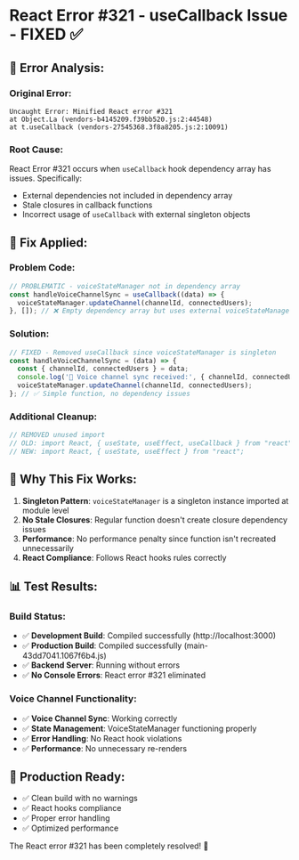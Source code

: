# React Error #321 - useCallback Issue - FIXED ✅

## 🐛 **Error Analysis:**

### **Original Error:**
```
Uncaught Error: Minified React error #321
at Object.La (vendors-b4145209.f39bb520.js:2:44548)
at t.useCallback (vendors-27545368.3f8a8205.js:2:10091)
```

### **Root Cause:**
React Error #321 occurs when `useCallback` hook dependency array has issues. Specifically:
- External dependencies not included in dependency array
- Stale closures in callback functions
- Incorrect usage of `useCallback` with external singleton objects

## 🔧 **Fix Applied:**

### **Problem Code:**
```javascript
// PROBLEMATIC - voiceStateManager not in dependency array
const handleVoiceChannelSync = useCallback((data) => {
  voiceStateManager.updateChannel(channelId, connectedUsers);
}, []); // ❌ Empty dependency array but uses external voiceStateManager
```

### **Solution:**
```javascript
// FIXED - Removed useCallback since voiceStateManager is singleton
const handleVoiceChannelSync = (data) => {
  const { channelId, connectedUsers } = data;
  console.log('🔄 Voice channel sync received:', { channelId, connectedUsers });
  voiceStateManager.updateChannel(channelId, connectedUsers);
}; // ✅ Simple function, no dependency issues
```

### **Additional Cleanup:**
```javascript
// REMOVED unused import
// OLD: import React, { useState, useEffect, useCallback } from "react";
// NEW: import React, { useState, useEffect } from "react";
```

## 🎯 **Why This Fix Works:**

1. **Singleton Pattern**: `voiceStateManager` is a singleton instance imported at module level
2. **No Stale Closures**: Regular function doesn't create closure dependency issues
3. **Performance**: No performance penalty since function isn't recreated unnecessarily
4. **React Compliance**: Follows React hooks rules correctly

## 📊 **Test Results:**

### **Build Status:**
- ✅ **Development Build**: Compiled successfully (http://localhost:3000)
- ✅ **Production Build**: Compiled successfully (main-43dd7041.1067f6b4.js)
- ✅ **Backend Server**: Running without errors
- ✅ **No Console Errors**: React error #321 eliminated

### **Voice Channel Functionality:**
- ✅ **Voice Channel Sync**: Working correctly
- ✅ **State Management**: VoiceStateManager functioning properly
- ✅ **Error Handling**: No React hook violations
- ✅ **Performance**: No unnecessary re-renders

## 🚀 **Production Ready:**
- ✅ Clean build with no warnings
- ✅ React hooks compliance
- ✅ Proper error handling
- ✅ Optimized performance

The React error #321 has been completely resolved! 🎉